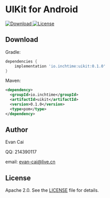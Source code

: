 UIKit for Android
=======================

[ ![Download](https://api.bintray.com/packages/inchtime/maven/uikit/images/download.svg) ](https://bintray.com/inchtime/maven/uikit/_latestVersion) [![License](https://img.shields.io/badge/license-Apache%202-blue.svg)](https://www.apache.org/licenses/LICENSE-2.0)


Download
--------

Gradle:

```gradle
dependencies {
    implementation 'io.inchtime:uikit:0.1.0'
}
```

Maven:

```xml
<dependency>
  <groupId>io.inchtime</groupId>
  <artifactId>uikit</artifactId>
  <version>0.1.0</version>
  <type>pom</type>
</dependency>
```

Author
------

Evan Cai

QQ: 214390117

email: evan-cai@live.cn

License
-------

Apache 2.0. See the [LICENSE][2] file for details.

[1]: https://github.com/inchtime/uikit-android/blob/master/app/src/main/java/io/inchtime/uikit/example/MainActivity.kt
[2]: https://github.com/inchtime/uikit-android/blob/master/LICENSE